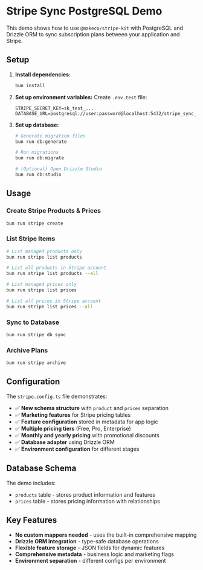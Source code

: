 # Stripe Sync PostgreSQL Demo

This demo shows how to use `@makeco/stripe-kit` with PostgreSQL and Drizzle ORM to sync subscription plans between your application and Stripe.

## Setup

1. **Install dependencies:**
   ```bash
   bun install
   ```

2. **Set up environment variables:**
   Create `.env.test` file:
   ```env
   STRIPE_SECRET_KEY=sk_test_...
   DATABASE_URL=postgresql://user:password@localhost:5432/stripe_sync_demo
   ```

3. **Set up database:**
   ```bash
   # Generate migration files
   bun run db:generate

   # Run migrations
   bun run db:migrate

   # (Optional) Open Drizzle Studio
   bun run db:studio
   ```

## Usage

### Create Stripe Products & Prices
```bash
bun run stripe create
```

### List Stripe Items
```bash
# List managed products only
bun run stripe list products

# List all products in Stripe account
bun run stripe list products --all

# List managed prices only
bun run stripe list prices

# List all prices in Stripe account
bun run stripe list prices --all
```

### Sync to Database
```bash
bun run stripe db sync
```

### Archive Plans
```bash
bun run stripe archive
```

## Configuration

The `stripe.config.ts` file demonstrates:

- ✅ **New schema structure** with `product` and `prices` separation
- ✅ **Marketing features** for Stripe pricing tables
- ✅ **Feature configuration** stored in metadata for app logic
- ✅ **Multiple pricing tiers** (Free, Pro, Enterprise)
- ✅ **Monthly and yearly pricing** with promotional discounts
- ✅ **Database adapter** using Drizzle ORM
- ✅ **Environment configuration** for different stages

## Database Schema

The demo includes:
- `products` table - stores product information and features
- `prices` table - stores pricing information with relationships

## Key Features

- **No custom mappers needed** - uses the built-in comprehensive mapping
- **Drizzle ORM integration** - type-safe database operations
- **Flexible feature storage** - JSON fields for dynamic features
- **Comprehensive metadata** - business logic and marketing flags
- **Environment separation** - different configs per environment